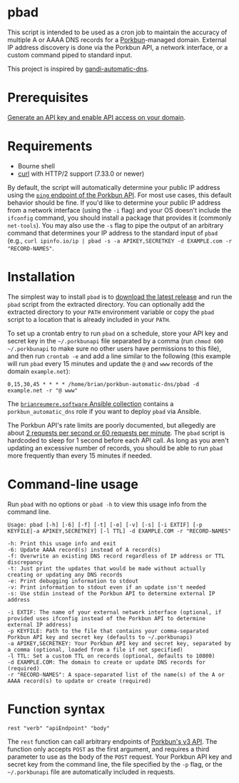 # pbad

This script is intended to be used as a cron job to maintain the accuracy of multiple A or AAAA DNS records for a [Porkbun](https://porkbun.com/)-managed domain. External IP address discovery is done via the Porkbun API, a network interface, or a custom command piped to standard input.

This project is inspired by [gandi-automatic-dns](https://github.com/brianreumere/gandi-automatic-dns).

# Prerequisites

[Generate an API key and enable API access on your domain](https://kb.porkbun.com/article/190-getting-started-with-the-porkbun-api).

# Requirements

  * Bourne shell
  * [curl](https://curl.se/) with HTTP/2 support (7.33.0 or newer)

By default, the script will automatically determine your public IP address using the [`ping` endpoint of the Porkbun API](https://porkbun.com/api/json/v3/documentation#Authentication). For most use cases, this default behavior should be fine. If you'd like to determine your public IP address from a network interface (using the `-i` flag) and your OS doesn't include the `ifconfig` command, you should install a package that provides it (commonly `net-tools`). You may also use the `-s` flag to pipe the output of an arbitrary command that determines your IP address to the standard input of `pbad` (e.g., `curl ipinfo.io/ip | pbad -s -a APIKEY,SECRETKEY -d EXAMPLE.com -r "RECORD-NAMES"`.

# Installation

The simplest way to install `pbad` is to [download the latest release](https://github.com/brianreumere/porkbun-automatic-dns/releases/latest) and run the `pbad` script from the extracted directory. You can optionally add the extracted directory to your `PATH` environment variable or copy the `pbad` script to a location that is already included in your `PATH`.

To set up a crontab entry to run `pbad` on a schedule, store your API key and secret key in the `~/.porkbunapi` file separated by a comma (run `chmod 600 ~/.porkbunapi` to make sure no other users have permissions to this file), and then run `crontab -e` and add a line similar to the following (this example will run `pbad` every 15 minutes and update the `@` and `www` records of the domain `example.net`):

```
0,15,30,45 * * * * /home/brian/porkbun-automatic-dns/pbad -d example.net -r "@ www"
```

The [`brianreumere.software` Ansible collection](https://galaxy.ansible.com/ui/repo/published/brianreumere/software/) contains a `porkbun_automatic_dns` role if you want to deploy `pbad` via Ansible.

The Porkbun API's rate limits are poorly documented, but allegedly are about [2 requests per second or 60 requests per minute](https://github.com/cullenmcdermott/terraform-provider-porkbun/issues/23#issuecomment-1366859999). The `pbad` script is hardcoded to sleep for 1 second before each API call. As long as you aren't updating an excessive number of records, you should be able to run `pbad` more frequently than every 15 minutes if needed.

# Command-line usage

Run `pbad` with no options or `pbad -h` to view this usage info from the command line.

```
Usage: pbad [-h] [-6] [-f] [-t] [-e] [-v] [-s] [-i EXTIF] [-p KEYFILE|-a APIKEY,SECRETKEY] [-l TTL] -d EXAMPLE.COM -r "RECORD-NAMES"

-h: Print this usage info and exit
-6: Update AAAA record(s) instead of A record(s)
-f: Overwrite an existing DNS record regardless of IP address or TTL discrepancy
-t: Just print the updates that would be made without actually creating or updating any DNS records
-e: Print debugging information to stdout
-v: Print information to stdout even if an update isn't needed
-s: Use stdin instead of the Porkbun API to determine external IP address

-i EXTIF: The name of your external network interface (optional, if provided uses ifconfig instead of the Porkbun API to determine external IP address)
-p KEYFILE: Path to the file that contains your comma-separated Porkbun API key and secret key (defaults to ~/.porkbunapi)
-a APIKEY,SECRETKEY: Your Porkbun API key and secret key, separated by a comma (optional, loaded from a file if not specified)
-l TTL: Set a custom TTL on records (optional, defaults to 10800)
-d EXAMPLE.COM: The domain to create or update DNS records for (required)
-r "RECORD-NAMES": A space-separated list of the name(s) of the A or AAAA record(s) to update or create (required)
```

# Function syntax

```
rest "verb" "apiEndpoint" "body"
```

The `rest` function can call arbitrary endpoints of [Porkbun's v3 API](https://porkbun.com/api/json/v3/documentation). The function only accepts `POST` as the first argument, and requires a third parameter to use as the body of the `POST` request. Your Porkbun API key and secret key from the command line, the file specified by the `-p` flag, or the `~/.porkbunapi` file are automatically included in requests.
